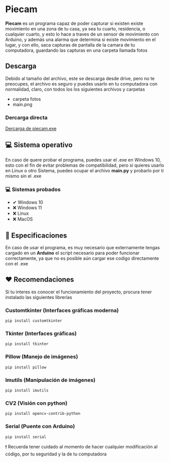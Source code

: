 # Piecam

<strong>Piecam</strong> es un programa capaz de poder capturar si existen existe movimiento en una zona de tu casa, ya sea tu cuarto, residencia, o cualquier cuarto, y esto lo hace a traves de un sensor de movimiento con Arduino, y además una alarma que determina si existe movimiento en el lugar, y con ello, saca capturas de pantalla de la camara de tu computadora, guardando las capturas en una carpeta llamada fotos

## Descarga

Debido al tamaño del archivo, este se descarga desde drive, pero no te preocupes, el archivo es seguro y puedes usarlo en tu computadora con normalidad, claro, con todos los los siguientes archivos y carpetas

- carpeta fotos
- main.png

### Dercarga directa

[Dercarga de piecam.exe](https://drive.google.com/file/d/1JY7IZZSE3ZjKhLAJpHlZu9cGX_WVvJuA/view?usp=drive_link)

## 💻 Sistema operativo

En caso de quere probar el programa, puedes usar el .exe en Windows 10, esto con el fin de evitar problemas de compatibilidad, pero si quieres usarlo en Linux o otro Sistema, puedes ocupar el archivo <strong>main.py</strong> y probarlo por ti mismo sin el .exe

### 💻 Sistemas probados

- ✔ Windows 10
- ❌ Windows 11
- ❌ Linux
- ❌ MacOS

## 📄 Especificaciones

<p>En caso de usar el programa, es muy necesario que externamente tengas cargado en un <strong>Arduino</strong> el script necesario para poder funcionar correctamente, ya que no es posible aún cargar ese codigo directamente con el .exe</p>

## ❤ Recomendaciones

<p>Si tu interes es conocer el funcionamiento del proyecto, procura tener instalado las siguientes librerías</p>

### Customtkinter (Interfaces gráficas moderna)

```
pip install customtkinter
```

### Tkinter (Interfaces gráficas)

```
pip install tkinter
```

### Pillow (Manejo de imágenes)

```
pip install pillow
```

### Imutils (Manipulación de imágenes)

```
pip install imutils
```

### CV2 (Visión con python)

```
pip install opencv-contrib-python
```

### Serial (Puente con Arduino)

```
pip install serial
```

❗ Recuerda tener cuidado al momento de hacer cualquier modificación al código, por tu seguridad y la de tu computadora
